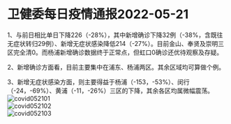 # 卫健委每日疫情通报2022-05-21

1、与前日相比单日下降226（-28%），其中新增确诊下降32例（-38%，含既往无症状转归29例）、新增无症状感染降低214（-27%）。目前金山、奉贤及崇明三区完全清0。而杨浦新增确诊数据终于正常点，但虹口0确诊还优待观察及存疑。

2、新增确诊方面看，目前主要集中在浦东、杨浦两区。其余区域均可算做个例。

3、新增无症状感染方面，则主要得益于杨浦（-153，-53%）、闵行（-24，-69%）、黄浦（-11，-26%）三区的下降，其余各区均属微幅震荡。  
<img decoding="async" src="https://i0.wp.com/s2.loli.net/2022/05/22/w8O4QzDTnVCsaLF.jpg?w=640&#038;ssl=1" alt="covid052101" data-recalc-dims="1" />  
<img decoding="async" src="https://i0.wp.com/s2.loli.net/2022/05/22/IDKrL6JB4YCpazM.jpg?w=640&#038;ssl=1" alt="covid052102" data-recalc-dims="1" />  
<img decoding="async" src="https://i0.wp.com/s2.loli.net/2022/05/22/fMD5Oc9wnpZjexV.jpg?w=640&#038;ssl=1" alt="covid052103" data-recalc-dims="1" />
